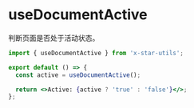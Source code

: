 # useDocumentActive

判断页面是否处于活动状态。

```jsx
import { useDocumentActive } from 'x-star-utils';

export default () => {
  const active = useDocumentActive();

  return <>Active: {active ? 'true' : 'false'}</>;
};
```
